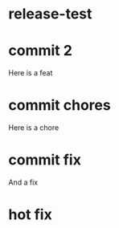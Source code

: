 # release-test

# commit 2
Here is a feat

# commit chores
Here is a chore

# commit fix
And a fix

# hot fix

